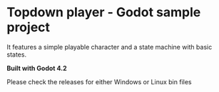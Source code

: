 # Topdown player - Godot sample project

It features a simple playable character and a state machine with basic states.

**Built with Godot 4.2**

Please check the releases for either Windows or Linux bin files

